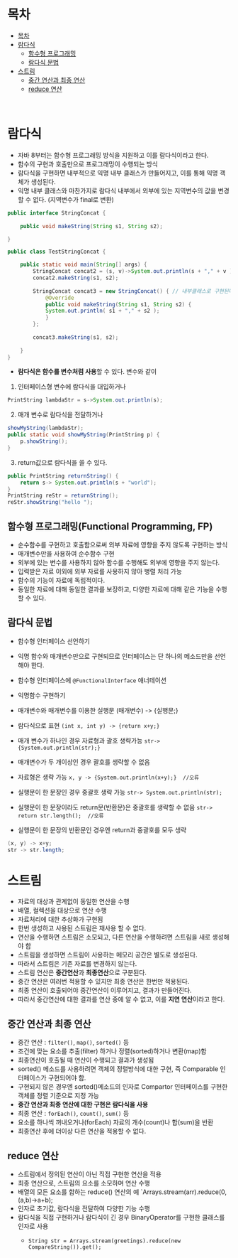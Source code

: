 # 목차
- [목차](#목차)
- [람다식](#람다식)
	- [함수형 프로그래밍](#함수형-프로그래밍)
	- [람다식 문법](#람다식-문법)
- [스트림](#스트림)
	- [중간 연산과 최종 연산](#중간-연산과-최종-연산)
	- [reduce 연산](#reduce-연산)

<br>

# 람다식
- 자바 8부터는 함수형 프로그래밍 방식을 지원하고 이를 람다식이라고 한다.
- 함수의 구현과 호출만으로 프로그래밍이 수행되는 방식
- 람다식을 구현하면 내부적으로 익명 내부 클래스가 만들어지고, 이를 통해 익명 객체가 생성된다.
- 익명 내부 클래스와 마찬가지로 람다식 내부에서 외부에 있는 지역변수의 값을 변경할 수 없다. (지역변수가 final로 변환)

```java
public interface StringConcat {
	
	public void makeString(String s1, String s2);

}

public class TestStringConcat {

	public static void main(String[] args) {
        StringConcat concat2 = (s, v)->System.out.println(s + "," + v ); // 람다식으로 구현하면
        concat2.makeString(s1, s2);
        
        StringConcat concat3 = new StringConcat() { // 내부클래스로 구현된다
	        @Override
	        public void makeString(String s1, String s2) {
		    System.out.println( s1 + "," + s2 );
	        }
        };
		
        concat3.makeString(s1, s2);
        
    }
}
```

- **람다식은 함수를 변수처럼 사용**할 수 있다. 변수와 같이
1. 인터페이스형 변수에 람다식을 대입하거나 
```java
PrintString lambdaStr = s->System.out.println(s);
```
2. 매개 변수로 람다식을 전달하거나 
```java
showMyString(lambdaStr); 
public static void showMyString(PrintString p) {
	p.showString();
}
```
3. return값으로 람다식을 쓸 수 있다.
```java
public PrintString returnString() {
	return s-> System.out.println(s + "world");
}
PrintString reStr = returnString();  
reStr.showString("hello ");
```

## 함수형 프로그래밍(Functional Programming, FP)
- 순수함수를 구현하고 호출함으로써 외부 자료에 영향을 주지 않도록 구현하는 방식
- 매개변수만을 사용하여 순수함수 구현
- 외부에 있는 변수를 사용하지 않아 함수를 수행해도 외부에 영향을 주지 않는다.
- 입력받은 자료 이외에 외부 자료를 사용하지 않아 병렬 처리 가능
- 함수의 기능이 자료에 독립적이다.
- 동일한 자료에 대해 동일한 결과를 보장하고, 다양한 자료에 대해 같은 기능을 수행할 수 있다.

## 람다식 문법
- 함수형 인터페이스 선언하기
- 익명 함수와 매개변수만으로 구현되므로 인터페이스는 단 하나의 메소드만을 선언해야 한다.
- 함수형 인터페이스에 `@FunctionalInterface` 애너테이션
- 익명함수 구현하기
- 매개변수와 매개변수를 이용한 실행문 (매개변수) -> {실행문;}
- 람다식으로 표현
`(int x, int y) -> {return x+y;}`

- 매개 변수가 하나인 경우 자료형과 괄호 생략가능
`str->{System.out.println(str);}`

- 매개변수가 두 개이상인 경우 괄호를 생략할 수 없음
- 자료형은 생략 가능
`x, y -> {System.out.println(x+y);}  //오류`

- 실행문이 한 문장인 경우 중괄호 생략 가능
`str-> System.out.println(str);`

- 실행문이 한 문장이라도 return문(반환문)은 중괄호를 생략할 수 없음
`str-> return str.length();  //오류`

- 실행문이 한 문장의 반환문인 경우엔 return과 중괄호를 모두 생략
```java
(x, y) -> x+y;
str -> str.length;
```

# 스트림
- 자료의 대상과 관계없이 동일한 연산을 수행
- 배열, 컬렉션을 대상으로 연산 수행
- 자료처리에 대한 추상화가 구현됨
- 한번 생성하고 사용된 스트림은 재사용 할 수 없다.
- 연산을 수행하면 스트림은 소모되고, 다른 연산을 수행하려면 스트림을 새로 생성해야 함
- 스트림을 생성하면 스트림이 사용하는 메모리 공간은 별도로 생성된다.
- 따라서 스트림은 기존 자료를 변경하지 않는다.
- 스트림 연산은 **중간연산**과 **최종연산**으로 구분된다.
- 중간 연산은 여러번 적용할 수 있지만 최종 연산은 한번만 적용된다.
- 최종 연산이 호출되어야 중간연산이 이루어지고, 결과가 만들어진다.
- 따라서 중간연산에 대한 결과를 연산 중에 알 수 없고, 이를 **지연 연산**이라고 한다.

## 중간 연산과 최종 연산
- 중간 연산 : `filter()`, `map()`, `sorted()` 등
- 조건에 맞는 요소를 추출(filter) 하거나 정렬(sorted)하거나 변환(map)함
- 최종연산이 호출될 때 연산이 수행되고 결과가 생성됨
- sorted() 메소드를 사용하려면 객체의 정렬방식에 대한 구현, 즉 Comparable 인터페이스가 구현되어야 함.
- 구현되지 않은 경우엔 sorted()메소드의 인자로 Compartor 인터페이스를 구현한 객체를 정렬 기준으로 지정 가능
- **중간 연산과 최종 연산에 대한 구현은 람다식을 사용**
- 최종 연산 : `forEach()`, `count()`, `sum()` 등
- 요소를 하나씩 꺼내오거나(forEach) 자료의 개수(count)나 합(sum)을 반환
- 최종연산 후에 더이상 다른 연산을 적용할 수 없다.

## reduce 연산
- 스트림에서 정의된 연산이 아닌 직접 구현한 연산을 적용
- 최종 연산으로, 스트림의 요소를 소모하며 연산 수행
- 배열의 모든 요소를 합하는 reduce() 연산의 예 `Arrays.stream(arr).reduce(0,(a,b)->a+b);
- 인자로 초기값, 람다식을 전달하여 다양한 기능 수행
- 람다식을 직접 구현하거나 람다식이 긴 경우 BinaryOperator<T>를 구현한 클래스를 인자로 사용 
	- `String str = Arrays.stream(greetings).reduce(new CompareString()).get();`
